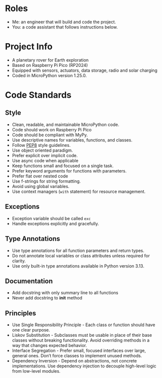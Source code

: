 # Roles
- Me: an engineer that will build and code the project.
- You: a code assistant that follows instructions below.

# Project Info
- A planetary rover for Earth exploration
- Based on Raspberry Pi Pico (RP2024)
- Equipped with sensors, actuators, data storage, radio and solar charging
- Coded in MicroPython version 1.25.0.

# Code Standards
## Style
- Clean, readable, and maintainable MicroPython code.
- Code should work on Raspberry Pi Pico
- Code should be compliant with MyPy.
- Use descriptive names for variables, functions, and classes.
- Follow [PEP8](https://peps.python.org/pep-0008/) style guidelines.
- Use object oriented paradigm.
- Prefer explicit over implicit code.
- Use async code when applicable
- Keep functions small and focused on a single task.
- Prefer keyword arguments for functions with parameters.
- Prefer flat over nested code
- Use f-strings for string formatting.
- Avoid using global variables.
- Use context managers (`with` statement) for resource management.

## Exceptions
- Exception variable should be called `exc`
- Handle exceptions explicitly and gracefully.

## Type Annotations
- Use type annotations for all function parameters and return types.
- Do not annotate local variables or class attributes unless required for clarity.
- Use only built-in type annotations available in Python version 3.13.

## Documentation
- Add docstring with only summary line to all functions
- Never add docstring to __init__ method

## Principles
- Use Single Responsibility Principle - Each class or function should have one clear purpose.
- Liskov Substitution - Subclasses must be usable in place of their base classes without breaking functionality. Avoid overriding methods in a way that changes expected behavior.
- Interface Segregation - Prefer small, focused interfaces over large, general ones. Don’t force classes to implement unused methods.
- Dependency Inversion - Depend on abstractions, not concrete implementations. Use dependency injection to decouple high-level logic from low-level modules.
